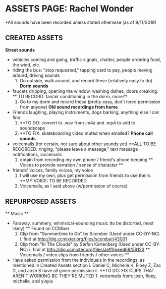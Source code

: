 # ASSETS PAGE: Rachel Wonder
*All sounds have been recorded unless stated otherwise (as of 9/11/2019)

## CREATED ASSETS
**Street sounds** 
* vehicles coming and going, traffic signals, chatter, people ordering food, the wind, etc. 
* riding the bus: "stop requested," tapping card to pay, people moving around, driving sounds
	1. Go outside, walk around, and record these (relatively easy to do)
**Dorm sounds** 
* faucets dripping, opening the window, washing dishes, doors creaking. 
** TO RECORD: fan/air conditioning in the dorm, more??
	1. Go to my dorm and record these (pretty easy, don't need permission from anyone)
**Old sound recordings from home**
* Friends laughing, playing instruments, dogs barking, anything else I can find
	1. **TO DO: convert to .wav from .m4a and .mp4 to add to soundscape 
	2. **TO FIX: skateboarding video muted when emailed?
**Phone call sounds**
* voicemails (for certain, not sure about other sounds yet)
**ALL TO BE RECORDED: ringing, "please leave a message," text message notifications, voicemails
	1. obtain from recording my own phone / friend's phone beeping 
** Voices to provide narration / sense of character **
* friends' voices, family voices, my voice
	1. I will use my own, plus get permission from friends to use theirs. **MY VOICE: TO BE RECORDED
	2. Voicemails, as I said above (w/permission of course) 

## REPURPOSED ASSETS
** Music **
* Faraway, summery, whimsical-sounding music (to be distorted, most likely)
** Found on CCMixer
	1. Clip from "Summertime to Go" by Scomber (Used under CC-BY-NC) 
		i. find at http://dig.ccmixter.org/files/scomber/43001
	2. Clip from "In The Clouds" by Stefan Kartenberg (Used under CC-BY-NC)
		i. find at http://dig.ccmixter.org/files/JeffSpeed68/59123
** Voicemails / video clips from friends / other voices **
* Have asked permission from the individuals in the recordings, as mentioned in Created Assets section
	i. Daniel C, Michelle K, Floey Z, Zac G, and Josh S have all given permission 
	ii. **TO DO: FIX CLIPS THAT AREN'T WORKING BC THEY'RE MUTED
		1. voicemails from: josh, floey, michelle, and yiayia 